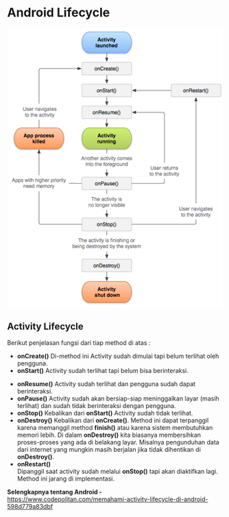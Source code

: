 #  Android Lifecycle
![Android lifecycle](lifecycle.png)

## Activity Lifecycle
Berikut penjelasan fungsi dari tiap method di atas :
* **onCreate()**
    Di-method ini Activity sudah dimulai tapi belum terlihat oleh pengguna.
* **onStart()**
   Activity sudah terlihat tapi belum bisa berinteraksi.   
- **onResume()**
    Activity sudah terlihat dan pengguna sudah dapat berinteraksi.
- **onPause()**
    Activity sudah akan bersiap-siap meninggalkan layar (masih terlihat) dan sudah tidak berinteraksi dengan pengguna. 
- **onStop()**
    Kebalikan dari **onStart()** Activity sudah tidak terlihat.
- **onDestroy()**
    Kebalikan dari **onCreate()**. Method ini dapat terpanggil karena memanggil method **finish()** atau karena sistem membutuhkan memori lebih. Di dalam **onDestroy()** kita biasanya membersihkan proses-proses yang ada di belakang layar. Misalnya pengunduhan data dari internet yang mungkin masih berjalan jika tidak dihentikan di **onDestroy()**.    
- **onRestart()**   
    Dipanggil saat activity sudah melalui **onStop()** tapi akan diaktifkan lagi. Method ini jarang di implementasi. 

**Selengkapnya tentang Android -** https://www.codepolitan.com/memahami-activity-lifecycle-di-android-598d779a83dbf